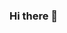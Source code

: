 ### Hi there 👋

<!--
**Hyjii/Hyjii** is a ✨ _special_ ✨ repository because its `README.md` (this file) appears on your GitHub profile.

Here are some ideas to get you started:
####🖥️Tech Stacks
<div>
<img src="https://img.shields.io/badge/C-A8B9CC?style=flat-square&logo=C&logo=C"/>
</div>
